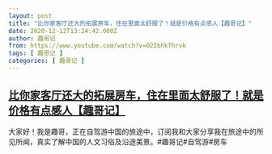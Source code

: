 ```yaml
---
layout: post
title: "比你家客厅还大的拓展房车，住在里面太舒服了！就是价格有点感人【趣哥记】"
date: 2020-12-12T13:24:42.000Z
author: 趣哥记
from: https://www.youtube.com/watch?v=O2IbhkThrvk
tags: [ 趣哥记 ]
categories: [ 趣哥记 ]
---
```

<!--1607779482000-->
[比你家客厅还大的拓展房车，住在里面太舒服了！就是价格有点感人【趣哥记】](https://www.youtube.com/watch?v=O2IbhkThrvk)
------

<div>
大家好！我是趣哥，正在自驾游中国的旅途中，订阅我和大家分享我在旅途中的所见所闻，真实了解中国的人文习俗及沿途美景。#趣哥记#自驾游#房车
</div>
